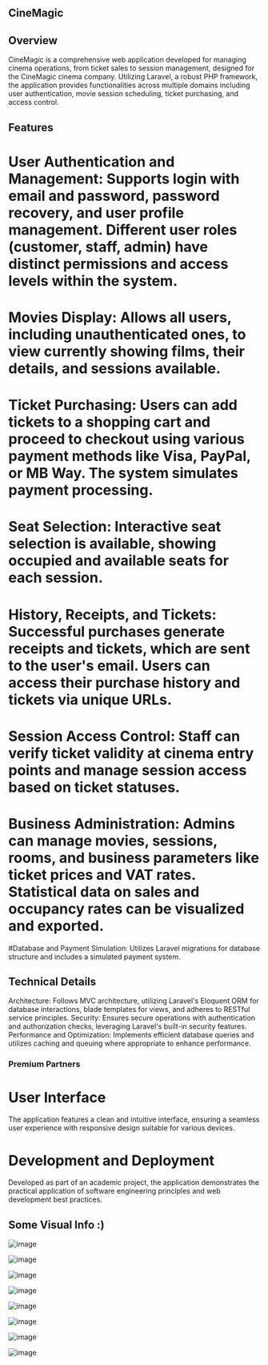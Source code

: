 
## CineMagic
## Overview

CineMagic is a comprehensive web application developed for managing cinema operations, from ticket sales to session management, designed for the CineMagic cinema company. Utilizing Laravel, a robust PHP framework, the application provides functionalities across multiple domains including user authentication, movie session scheduling, ticket purchasing, and access control.

## Features

# User Authentication and Management: Supports login with email and password, password recovery, and user profile management. Different user roles (customer, staff, admin) have distinct permissions and access levels within the system.
# Movies Display: Allows all users, including unauthenticated ones, to view currently showing films, their details, and sessions available.
# Ticket Purchasing: Users can add tickets to a shopping cart and proceed to checkout using various payment methods like Visa, PayPal, or MB Way. The system simulates payment processing.
# Seat Selection: Interactive seat selection is available, showing occupied and available seats for each session.
# History, Receipts, and Tickets: Successful purchases generate receipts and tickets, which are sent to the user's email. Users can access their purchase history and tickets via unique URLs.
# Session Access Control: Staff can verify ticket validity at cinema entry points and manage session access based on ticket statuses.
# Business Administration: Admins can manage movies, sessions, rooms, and business parameters like ticket prices and VAT rates. Statistical data on sales and occupancy rates can be visualized and exported.
#Database and Payment Simulation: Utilizes Laravel migrations for database structure and includes a simulated payment system.

## Technical Details

Architecture: Follows MVC architecture, utilizing Laravel's Eloquent ORM for database interactions, blade templates for views, and adheres to RESTful service principles.
Security: Ensures secure operations with authentication and authorization checks, leveraging Laravel's built-in security features.
Performance and Optimization: Implements efficient database queries and utilizes caching and queuing where appropriate to enhance performance.

### Premium Partners

# User Interface
The application features a clean and intuitive interface, ensuring a seamless user experience with responsive design suitable for various devices.

# Development and Deployment
Developed as part of an academic project, the application demonstrates the practical application of software engineering principles and web development best practices.

## Some Visual Info :)
![image](https://github.com/GabrielNeves24/CineMagic/assets/100974974/d9c19b20-5e2e-4fa8-9c11-2172b7855f53)

![image](https://github.com/GabrielNeves24/CineMagic/assets/100974974/c7a28b1c-d1f9-4fdd-8641-859cea2190da)

![image](https://github.com/GabrielNeves24/CineMagic/assets/100974974/0573d886-3d31-4891-b578-05eecd09ec66)

![image](https://github.com/GabrielNeves24/CineMagic/assets/100974974/a0176e43-6888-4b12-9ffc-78b51e15f8e5)

![image](https://github.com/GabrielNeves24/CineMagic/assets/100974974/a7fc36f4-5a97-4d59-ad85-7563a0ee45a9)

![image](https://github.com/GabrielNeves24/CineMagic/assets/100974974/7f757590-4b9c-4a7f-b9ae-842aff22b043)

![image](https://github.com/GabrielNeves24/CineMagic/assets/100974974/213e320b-a1b6-467c-9ca5-6d2915a1c575)

![image](https://github.com/GabrielNeves24/CineMagic/assets/100974974/d1262326-369c-4665-a586-e2470b361a12)


